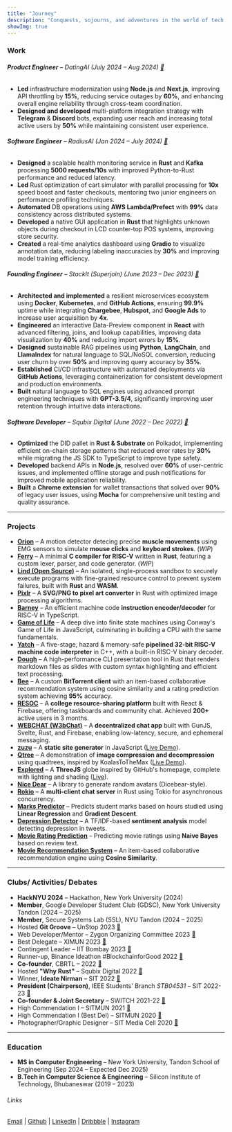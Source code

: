 ```yaml
---
title: "Journey"
description: "Conquests, sojourns, and adventures in the world of tech."
showImg: true
---
```


### Work

###### **Product Engineer** – DatingAI (July 2024 – Aug 2024) [🔗](https://datingai.pro)
- **Led** infrastructure modernization using **Node.js** and **Next.js**, improving API throttling by **15%**, reducing service outages by **60%**, and enhancing overall engine reliability through cross-team coordination.
- **Designed and developed** multi-platform integration strategy with **Telegram** & **Discord** bots, expanding user reach and increasing total active users by **50%** while maintaining consistent user experience.

###### **Software Engineer** – RadiusAI (Jan 2024 – July 2024) [🔗](https://radius.ai)
- **Designed** a scalable health monitoring service in **Rust** and **Kafka** processing **5000 requests/10s** with improved Python-to-Rust performance and reduced latency.
- **Led** Rust optimization of cart simulator with parallel processing for **10x** speed boost and faster checkouts, mentoring two junior engineers on performance profiling techniques.
- **Automated** DB operations using **AWS Lambda/Prefect** with **99%** data consistency across distributed systems.
- **Developed** a native GUI application in **Rust** that highlights unknown objects during checkout in LCD counter-top POS systems, improving store security.
- **Created** a real-time analytics dashboard using **Gradio** to visualize annotation data, reducing labeling inaccuracies by **30%** and improving model training efficiency.

###### **Founding Engineer** – StackIt (Superjoin) (June 2023 – Dec 2023) [🔗](https://nowstackit.com)

- **Architected and implemented** a resilient microservices ecosystem using **Docker**, **Kubernetes**, and **GitHub Actions**, ensuring **99.9%** uptime while integrating **Chargebee**, **Hubspot**, and **Google Ads** to increase user acquisition by **4x**.
- **Engineered** an interactive Data-Preview component in **React** with advanced filtering, joins, and lookup capabilities, improving data visualization by **40%** and reducing import errors by **15%**.
- **Designed** sustainable RAG pipelines using **Python**, **LangChain**, and **LlamaIndex** for natural language to SQL/NoSQL conversion, reducing user churn by over **50%** and improving query accuracy by **35%**.
- **Established** CI/CD infrastructure with automated deployments via **GitHub Actions**, leveraging containerization for consistent development and production environments.
- **Built** natural language to SQL engines using advanced prompt engineering techniques with **GPT-3.5/4**, significantly improving user retention through intuitive data interactions.

###### **Software Developer** – Squbix Digital (June 2022 – Dec 2022) [🔗](https://drive.google.com/file/d/1Pr6ttzQEk0Bj83pxCafFloiKx7KYOLJX/view?usp=sharing)
- **Optimized** the DID pallet in **Rust & Substrate** on Polkadot, implementing efficient on-chain storage patterns that reduced error rates by **30%** while migrating the JS SDK to TypeScript to improve type safety.
- **Developed** backend APIs in **Node.js**, resolved over **60%** of user-centric issues, and implemented offline storage and push notifications for improved mobile application reliability.
- **Built** a **Chrome extension** for wallet transactions that solved over **90%** of legacy user issues, using **Mocha** for comprehensive unit testing and quality assurance.

---

### Projects
- **[Orion](https://github.com/anubhavp-dev/orion)** – A motion detector detecing precise **muscle movements** using EMG sensors to simulate **mouse clicks** and **keyboard strokes**. (*WIP*)
- **[Ferry](https://github.com/anubhavp-dev/ferry)** – A minimal **C compiler for RISC-V** written in **Rust**, featuring a custom lexer, parser, and code generator. (*WIP*)
- **[Lind (Open Source)](https://github.com/Lind-Project/)** – An isolated, single-process sandbox to securely execute programs with fine-grained resource control to prevent system failures, built with **Rust** and **WASM**.
- **[Pixlr](https://github.com/anubhavp-dev/pixlr)** – A **SVG/PNG to pixel art converter** in Rust with optimized image processing algorithms.
- **[Barney](https://github.com/anubhavp-dev/barney)** – An efficient machine code **instruction encoder/decoder** for RISC-V in TypeScript.
- **[Game of Life](https://anubhavp.dev/blog/gameoflife.html)** – A deep dive into finite state machines using Conway's Game of Life in JavaScript, culminating in building a CPU with the same fundamentals.
- **[Yatch](https://github.com/anubhavp-dev/yatch)** – A five-stage, hazard & memory-safe **pipelined 32-bit RISC-V machine code interpreter** in C++, with a built-in RISC-V binary decoder.
- **[Dough](https://github.com/anubhavp-dev/dough)** – A high-performance CLI presentation tool in Rust that renders markdown files as slides with custom syntax highlighting and efficient text processing.
- **[Bee](https://github.com/anubhavp-dev/b)** – A custom **BitTorrent client** with an item-based collaborative recommendation system using cosine similarity and a rating prediction system achieving **95%** accuracy.
- **[RESOC](https://github.com/anubhavp-dev/resoc)** – A **college resource-sharing platform** built with React & Firebase, offering taskboards and community chat. Achieved **200+** active users in 3 months.
- **[WEBCHAT (W3bChat)](https://github.com/anubhavp-dev/w3bchat-dapp)** – A **decentralized chat app** built with GunJS, Svelte, Rust, and Firebase, enabling low-latency, secure, and ephemeral messaging.
- **[zuzu](https://github.com/anubhavp-dev/zuzu/)** – A **static site generator** in JavaScript ([Live Demo](https://anubhavp.dev/zuzu/)).
- **[Qtree](https://github.com/anubhavp-dev/qd-compression)** – A demonstration of **image compression and decompression** using quadtrees, inspired by KoalasToTheMax ([Live Demo](https://anubhavp.dev/blog/qtree/)).
- **[Explored](https://github.com/anubhavp-dev/explored)** – A **ThreeJS** globe inspired by GitHub's homepage, complete with lighting and shading ([Live](https://anubhavp.dev/explored/)).
- **[Nice Dear](https://github.com/anubhavp-dev/nicedear)** – A library to generate random avatars (Dicebear-style).
- **[Rokio](https://github.com/anubhavp-dev/rust-tokio-chat-server)** – A **multi-client chat server** in Rust using Tokio for asynchronous concurrency.
- **[Marks Predictor](https://github.com/anubhavp-dev/Marks-predictor)** – Predicts student marks based on hours studied using **Linear Regression** and **Gradient Descent**.
- **[Depression Detector](https://github.com/anubhavp-dev/Detecting-Depression-in-Tweets)** – A TF/IDF-based **sentiment analysis** model detecting depression in tweets.
- **[Movie Rating Prediction](https://github.com/anubhavp-dev/Movie-rating-prediction)** – Predicting movie ratings using **Naive Bayes** based on review text.
- **[Movie Recommendation System](https://github.com/anubhavp-dev/Movie-recommendation)** – An item-based collaborative recommendation engine using **Cosine Similarity**.

---

### Clubs/ Activities/ Debates

- **HackNYU 2024** – Hackathon, New York University (2024)
- **Member**, Google Developer Student Club (GDSC), New York University Tandon (2024 – 2025)
- **Member**, Secure Systems Lab (SSL), NYU Tandon (2024 – 2025)
- Hosted **Git Groove** – UnStop 2023 [🔗](https://www.linkedin.com/posts/anubhabpatnaik0530_git-groove-getting-into-the-rhythm-of-version-activity-7050527332519862272-jniz?utm_source=share&utm_medium=member_desktop)
- Web Developer/Mentor – Zygon Organizing Committee 2023 [🔗](https://drive.google.com/file/d/1Xqf9fN3ABCQli4tqEc39RKe3iXkqf-sx/view?usp=share_link)
- Best Delegate – XIMUN 2023 [🔗](https://drive.google.com/file/d/1vTZl3K2kRTJgDgFr3lN5mxSaz7pnwvc2/view?usp=sharing)
- Contingent Leader – IIT Bombay 2023 [🔗](https://drive.google.com/file/d/1NMJChzaUcKUKqYJJW3EEGX2WogZyVPJh/view?usp=sharing)
- Runner-up, Binance Ideathon #BlockchainforGood 2022 [🔗](https://drive.google.com/file/d/1IcDC_7L4bw-PPsLsNhH9cS2ezDynDAMB/view?usp=share_🔗)
- **Co-founder**, CBRTL – 2022 [🔗](https://cbrtl.github.io)
- Hosted **"Why Rust"** – Squbix Digital 2022 [🔗](https://www.linkedin.com/posts/anubhabpatnaik0530_i-hosted-a-tech-talk-last-week-and-it-went-activity-6987708219385122816-aq9z?utm_source=share&utm_medium=member_desktop)
- Winner, **Ideate Nirman** – SIT 2022 [🔗](https://drive.google.com/file/d/1i--TyXYDPxMN5IbokTzFoTGE4K-rnpXM/view?usp=share_link)
- **President (Chairperson)**, IEEE Students' Branch *STB04531* – SIT 2022-23 [🔗](https://drive.google.com/file/d/1sbO7gOwsointY-x7aWPB8DfyrTFsCugl/view?usp=sharing)
- **Co-founder & Joint Secretary** – SWITCH 2021-22 [🔗](https://drive.google.com/file/d/1Zub7ui2WCRYgN7tM0G8p-dbeFLirGR-d/view?usp=sharing)
- High Commendation I – SITMUN 2021 [🔗](https://drive.google.com/file/d/1RI8fXtCTYrlYlX-dnGvfQQ76CHx0AEaq/view?usp=sharing)
- High Commendation I (Best Del) – SITMUN 2020 [🔗](https://drive.google.com/file/d/1nbwySBjw8uUQH9bWY_vR0SeXt8x4B54M/view?usp=sharing)
- Photographer/Graphic Designer – SIT Media Cell 2020 [🔗](https://drive.google.com/file/d/1z91iZPJxbJAIusamhn9BtrjMRN7pVH7k/view?usp=drivesdk)

---

### Education

- **MS in Computer Engineering** – New York University, Tandon School of Engineering (Sep 2024 – Expected Dec 2025)
- **B.Tech in Computer Science & Engineering** – Silicon Institute of Technology, Bhubaneswar (2019 – 2023)

###### Links


[Email](mailto:anubhabr50@gmail.com) |
[Github](https://github.com/anubhavp-dev) |
[LinkedIn](https://www.linkedin.com/in/anubhabpatnaik/) |
[Dribbble](https://dribbble.com/anubhabpatnaik) |
[Instagram](https://www.instagram.com/anubhavclicks/)
